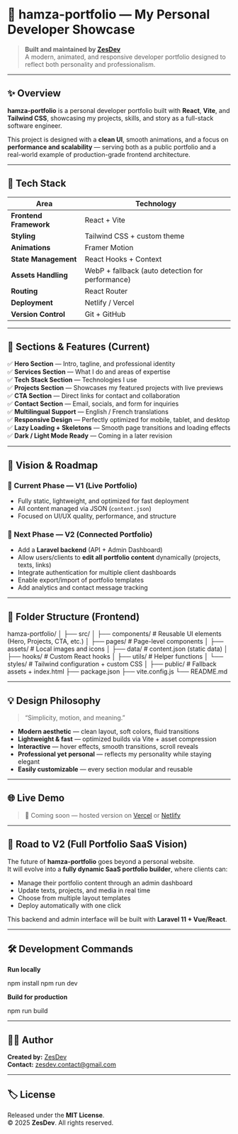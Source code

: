 # 💼 hamza-portfolio — My Personal Developer Showcase

> **Built and maintained by [ZesDev](https://github.com/Hamzabern)**  
> A modern, animated, and responsive developer portfolio designed to reflect both personality and professionalism.

---

## ✨ Overview

**hamza-portfolio** is a personal developer portfolio built with **React**, **Vite**, and **Tailwind CSS**, showcasing my projects, skills, and story as a full-stack software engineer.

This project is designed with a **clean UI**, smooth animations, and a focus on **performance and scalability** — serving both as a public portfolio and a real-world example of production-grade frontend architecture.

---

## 🧱 Tech Stack

| Area | Technology |
|------|-------------|
| **Frontend Framework** | React + Vite |
| **Styling** | Tailwind CSS + custom theme |
| **Animations** | Framer Motion |
| **State Management** | React Hooks + Context |
| **Assets Handling** | WebP + fallback (auto detection for performance) |
| **Routing** | React Router |
| **Deployment** | Netlify / Vercel |
| **Version Control** | Git + GitHub |

---

## 🎨 Sections & Features (Current)

✅ **Hero Section** — Intro, tagline, and professional identity  
✅ **Services Section** — What I do and areas of expertise  
✅ **Tech Stack Section** — Technologies I use  
✅ **Projects Section** — Showcases my featured projects with live previews  
✅ **CTA Section** — Direct links for contact and collaboration  
✅ **Contact Section** — Email, socials, and form for inquiries  
✅ **Multilingual Support** — English / French translations  
✅ **Responsive Design** — Perfectly optimized for mobile, tablet, and desktop  
✅ **Lazy Loading + Skeletons** — Smooth page transitions and loading effects  
✅ **Dark / Light Mode Ready** — Coming in a later revision  

---

## 🚀 Vision & Roadmap

### 🎯 Current Phase — V1 (Live Portfolio)
- Fully static, lightweight, and optimized for fast deployment  
- All content managed via JSON (`content.json`)  
- Focused on UI/UX quality, performance, and structure  

### 🧩 Next Phase — V2 (Connected Portfolio)
- Add a **Laravel backend** (API + Admin Dashboard)  
- Allow users/clients to **edit all portfolio content** dynamically (projects, texts, links)  
- Integrate authentication for multiple client dashboards  
- Enable export/import of portfolio templates  
- Add analytics and contact message tracking  

---

## 🧰 Folder Structure (Frontend)

hamza-portfolio/
│
├── src/
│ ├── components/ # Reusable UI elements (Hero, Projects, CTA, etc.)
│ ├── pages/ # Page-level components
│ ├── assets/ # Local images and icons
│ ├── data/ # content.json (static data)
│ ├── hooks/ # Custom React hooks
│ ├── utils/ # Helper functions
│ └── styles/ # Tailwind configuration + custom CSS
│
├── public/ # Fallback assets + index.html
├── package.json
├── vite.config.js
└── README.md

---

## 💡 Design Philosophy

> “Simplicity, motion, and meaning.”

- **Modern aesthetic** — clean layout, soft colors, fluid transitions  
- **Lightweight & fast** — optimized builds via Vite + asset compression  
- **Interactive** — hover effects, smooth transitions, scroll reveals  
- **Professional yet personal** — reflects my personality while staying elegant  
- **Easily customizable** — every section modular and reusable  

---

## 🌐 Live Demo

> 🔗 Coming soon — hosted version on [Vercel](https://vercel.com/) or [Netlify](https://netlify.com/)

---

## 🧭 Road to V2 (Full Portfolio SaaS Vision)

The future of **hamza-portfolio** goes beyond a personal website.  
It will evolve into a **fully dynamic SaaS portfolio builder**, where clients can:

- Manage their portfolio content through an admin dashboard  
- Update texts, projects, and media in real time  
- Choose from multiple layout templates  
- Deploy automatically with one click  

This backend and admin interface will be built with **Laravel 11 + Vue/React**.

---

## 🛠️ Development Commands

**Run locally**

npm install
npm run dev

**Build for production**

npm run build


---

## 🧑‍💻 Author

**Created by:** [ZesDev](https://github.com/Hamzabern)  
**Contact:** zesdev.contact@gmail.com

---

## 🏷️ License
Released under the **MIT License**.  
© 2025 **ZesDev**. All rights reserved.
